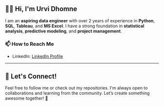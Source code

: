 ## 👋🚀 Hi, I'm Urvi Dhomne

I am an **aspiring data engineer** with over 2 years of experience in **Python**, **SQL**, **Tableau**, and **MS Excel**. I have a strong foundation in **statistical analysis**, **predictive modeling**, and **project management**.

### 📫 How to Reach Me
- LinkedIn: [LinkedIn Profile](https://www.linkedin.com/in/urvidhomne/)

---

## 🚀 Let's Connect!
Feel free to follow me or check out my repositories. I'm always open to collaborations and learning from the community. Let’s create something awesome together! 🚀
